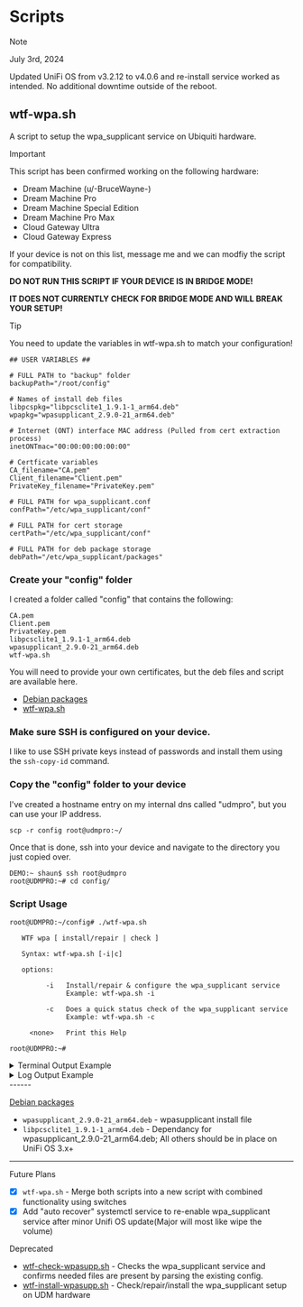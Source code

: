 # Scripts

> [!NOTE]
> July 3rd, 2024
> 
> Updated UniFi OS from v3.2.12 to v4.0.6 and re-install service worked as intended.
> No additional downtime outside of the reboot.

## wtf-wpa.sh
A script to setup the wpa_supplicant service on Ubiquiti hardware.

> [!IMPORTANT]
>
> This script has been confirmed working on the following hardware:
> - Dream Machine (u/-BruceWayne-)
> - Dream Machine Pro
> - Dream Machine Special Edition
> - Dream Machine Pro Max
> - Cloud Gateway Ultra
> - Cloud Gateway Express
>
> If your device is not on this list, message me and we can modfiy the script for compatibility.

**DO NOT RUN THIS SCRIPT IF YOUR DEVICE IS IN BRIDGE MODE!**

**IT DOES NOT CURRENTLY CHECK FOR BRIDGE MODE AND WILL BREAK YOUR SETUP!**

> [!TIP]
>
>You need to update the variables in wtf-wpa.sh to match your configuration!

```
## USER VARIABLES ##

# FULL PATH to "backup" folder
backupPath="/root/config"

# Names of install deb files
libpcspkg="libpcsclite1_1.9.1-1_arm64.deb"
wpapkg="wpasupplicant_2.9.0-21_arm64.deb"

# Internet (ONT) interface MAC address (Pulled from cert extraction process)
inetONTmac="00:00:00:00:00:00"

# Certficate variables
CA_filename="CA.pem"
Client_filename="Client.pem"
PrivateKey_filename="PrivateKey.pem"

# FULL PATH for wpa_supplicant.conf
confPath="/etc/wpa_supplicant/conf"

# FULL PATH for cert storage
certPath="/etc/wpa_supplicant/conf"

# FULL PATH for deb package storage
debPath="/etc/wpa_supplicant/packages"
```

### Create your "config" folder
I created a folder called "config" that contains the following:
```
CA.pem
Client.pem
PrivateKey.pem
libpcsclite1_1.9.1-1_arm64.deb
wpasupplicant_2.9.0-21_arm64.deb
wtf-wpa.sh
```
You will need to provide your own certificates, but the deb files and script are available here.

- [Debian packages](wpa_supplicant/deb%20packages)
- [wtf-wpa.sh](wpa_supplicant/wtf-wpa.sh)

### Make sure SSH is configured on your device.
I like to use SSH private keys instead of passwords and install them using the ```ssh-copy-id``` command.

### Copy the "config" folder to your device
I've created a hostname entry on my internal dns called "udmpro", but you can use your IP address.

```scp -r config root@udmpro:~/```

Once that is done, ssh into your device and navigate to the directory you just copied over.
```
DEMO:~ shaun$ ssh root@udmpro
root@UDMPRO:~# cd config/
```
### Script Usage
```
root@UDMPRO:~/config# ./wtf-wpa.sh 
 
   WTF wpa [ install/repair | check ]

   Syntax: wtf-wpa.sh [-i|c]

   options: 

         -i   Install/repair & configure the wpa_supplicant service
              Example: wtf-wpa.sh -i

         -c   Does a quick status check of the wpa_supplicant service
              Example: wtf-wpa.sh -c

     <none>   Print this Help

root@UDMPRO:~# 
```

<details>
<summary>Terminal Output Example</summary>
<img width="816" alt="Terminal" src="https://github.com/user-attachments/assets/bec67e9e-05ca-4c5a-9699-a6843137ffa9">
</details>

<details>
<summary>Log Output Example</summary>
  
```
[2024-08-16 16:36:35] - *** Logging to: wtf-wpa.log ***
[2024-08-16 16:36:35] - *** Verification Mode ***
[2024-08-16 16:36:35] - *** Checking Hardware Version ***
[2024-08-16 16:36:35] - INFO: Hardware - UniFi Dream Machine Pro
[2024-08-16 16:36:35] - INFO: WAN Interface: eth8
[2024-08-16 16:36:35] - *** Checking for required directories ***
[2024-08-16 16:36:35] - INFO: Found - Backup Path: /root/config
[2024-08-16 16:36:35] - INFO: Found - debPath: /etc/wpa_supplicant/packages
[2024-08-16 16:36:35] - INFO: Found - certPath: /etc/wpa_supplicant/conf
[2024-08-16 16:36:35] - INFO: Found - confPath: /etc/wpa_supplicant/conf
[2024-08-16 16:36:35] - INFO: Found - override: /etc/systemd/system/wpa_supplicant.service.d
[2024-08-16 16:36:35] - *** Checking for required deb packages ***
[2024-08-16 16:36:35] - INFO: Found - deb_pkg: /etc/wpa_supplicant/packages/libpcsclite1_1.9.1-1_arm64.deb
[2024-08-16 16:36:35] - INFO: Found - deb_pkg: /etc/wpa_supplicant/packages/wpasupplicant_2.9.0-21_arm64.deb
[2024-08-16 16:36:35] - *** Checking for required certificates ***
[2024-08-16 16:36:35] - INFO: Found - CA: /etc/wpa_supplicant/conf/CA.pem
[2024-08-16 16:36:35] - INFO: Found - Client: /etc/wpa_supplicant/conf/Client.pem
[2024-08-16 16:36:35] - INFO: Found - PrivateKey: /etc/wpa_supplicant/conf/PrivateKey.pem
[2024-08-16 16:36:35] - *** Checking for wpa_supplicant conf files ***
[2024-08-16 16:36:35] - INFO: Found - wpa_conf: /etc/wpa_supplicant/conf/wpa_supplicant.conf
[2024-08-16 16:36:35] - INFO: Found - override: /etc/systemd/system/wpa_supplicant.service.d/override.conf
[2024-08-16 16:36:35] - *** Checking wpa_supplicant service ***
[2024-08-16 16:36:35] - INFO: wpa_supplicant installed: 2:2.9.0-21
[2024-08-16 16:36:35] - INFO: wpa_supplicant is active
[2024-08-16 16:36:35] - INFO: wpa_supplicant is enabled
[2024-08-16 16:36:35] - *** Checking recovery service ***
[2024-08-16 16:36:35] - INFO: wtf-wpa.service is enabled
[2024-08-16 16:36:35] - *** Testing connection to google.com:80 ***
[2024-08-16 16:36:36] - INFO: Attemp 1/3: netcat google.com:80 SUCCESSFUL
[2024-08-16 16:36:36] - *** Process complete ***
```
</details>
------

[Debian packages](wpa_supplicant/deb%20packages)
- `wpasupplicant_2.9.0-21_arm64.deb` - wpasupplicant install file
- `libpcsclite1_1.9.1-1_arm64.deb` - Dependancy for wpasupplicant_2.9.0-21_arm64.deb; All others should be in place on UniFi OS 3.x+
------

Future Plans
- [X] `wtf-wpa.sh` - Merge both scripts into a new script with combined functionality using switches
- [X] Add "auto recover" systemctl service to re-enable wpa_supplicant service after minor Unifi OS update(Major will most like wipe the volume)

Deprecated
- [wtf-check-wpasupp.sh](archive/wtf-check-wpasupp.sh) - Checks the wpa_supplicant service and confirms needed files are present by parsing the existing config.
- [wtf-install-wpasupp.sh](archive/wtf-install-wpasupp.sh) - Check/repair/install the wpa_supplicant setup on UDM hardware


